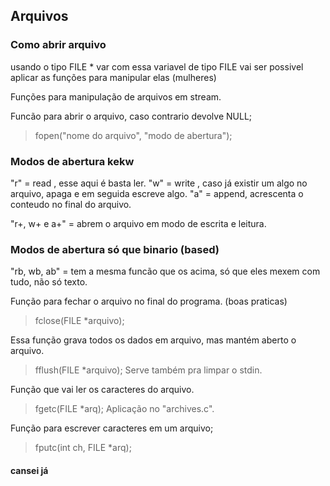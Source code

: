 ## Arquivos

### Como abrir arquivo

usando o tipo FILE * var
com essa variavel de tipo FILE vai ser possivel aplicar as funções para manipular elas (mulheres)


Funções para manipulação de arquivos em stream.

Funcão para abrir o arquivo, caso contrario devolve NULL; 
>fopen("nome do arquivo", "modo de abertura");


### Modos de abertura kekw
"r"  = read  , esse aqui é basta ler.
"w"  = write , caso já existir um algo no arquivo, apaga e em seguida escreve algo.
"a"  = append, acrescenta o conteudo no final do arquivo.

"r+, w+ e a+" = abrem o arquivo em modo de escrita e leitura.

### Modos de abertura só que binario (based)
"rb, wb, ab" = tem a mesma funcão que os acima, só que eles mexem com tudo, não só texto.

Função para fechar o arquivo no final do programa. (boas praticas)
>fclose(FILE *arquivo);

Essa função grava todos os dados em arquivo, mas mantém aberto o arquivo.
>fflush(FILE *arquivo);
Serve também pra limpar o stdin.

Função que vai ler os caracteres do arquivo.
>fgetc(FILE *arq);
Aplicação no "archives.c".

Função para escrever caracteres em um arquivo;
>fputc(int ch, FILE *arq);

#### cansei já


